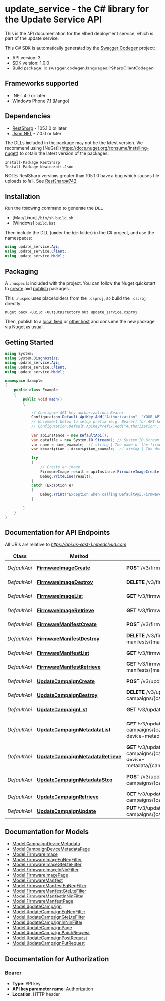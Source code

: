 # update_service - the C# library for the Update Service API

This is the API documentation for the Mbed deployment service, which is part of the update service.

This C# SDK is automatically generated by the [Swagger Codegen](https://github.com/swagger-api/swagger-codegen) project:

- API version: 3
- SDK version: 1.0.0
- Build package: io.swagger.codegen.languages.CSharpClientCodegen

<a name="frameworks-supported"></a>
## Frameworks supported
- .NET 4.0 or later
- Windows Phone 7.1 (Mango)

<a name="dependencies"></a>
## Dependencies
- [RestSharp](https://www.nuget.org/packages/RestSharp) - 105.1.0 or later
- [Json.NET](https://www.nuget.org/packages/Newtonsoft.Json/) - 7.0.0 or later

The DLLs included in the package may not be the latest version. We recommend using [NuGet] (https://docs.nuget.org/consume/installing-nuget) to obtain the latest version of the packages:
```
Install-Package RestSharp
Install-Package Newtonsoft.Json
```

NOTE: RestSharp versions greater than 105.1.0 have a bug which causes file uploads to fail. See [RestSharp#742](https://github.com/restsharp/RestSharp/issues/742)

<a name="installation"></a>
## Installation
Run the following command to generate the DLL
- [Mac/Linux] `/bin/sh build.sh`
- [Windows] `build.bat`

Then include the DLL (under the `bin` folder) in the C# project, and use the namespaces:
```csharp
using update_service.Api;
using update_service.Client;
using update_service.Model;
```
<a name="packaging"></a>
## Packaging

A `.nuspec` is included with the project. You can follow the Nuget quickstart to [create](https://docs.microsoft.com/en-us/nuget/quickstart/create-and-publish-a-package#create-the-package) and [publish](https://docs.microsoft.com/en-us/nuget/quickstart/create-and-publish-a-package#publish-the-package) packages.

This `.nuspec` uses placeholders from the `.csproj`, so build the `.csproj` directly:

```
nuget pack -Build -OutputDirectory out update_service.csproj
```

Then, publish to a [local feed](https://docs.microsoft.com/en-us/nuget/hosting-packages/local-feeds) or [other host](https://docs.microsoft.com/en-us/nuget/hosting-packages/overview) and consume the new package via Nuget as usual.

<a name="getting-started"></a>
## Getting Started

```csharp
using System;
using System.Diagnostics;
using update_service.Api;
using update_service.Client;
using update_service.Model;

namespace Example
{
    public class Example
    {
        public void main()
        {

            // Configure API key authorization: Bearer
            Configuration.Default.ApiKey.Add("Authorization", "YOUR_API_KEY");
            // Uncomment below to setup prefix (e.g. Bearer) for API key, if needed
            // Configuration.Default.ApiKeyPrefix.Add("Authorization", "Bearer");

            var apiInstance = new DefaultApi();
            var datafile = new System.IO.Stream(); // System.IO.Stream | The firmware image file to upload
            var name = name_example;  // string | The name of the firmware image
            var description = description_example;  // string | The description of the firmware image (optional) 

            try
            {
                // Create an image
                FirmwareImage result = apiInstance.FirmwareImageCreate(datafile, name, description);
                Debug.WriteLine(result);
            }
            catch (Exception e)
            {
                Debug.Print("Exception when calling DefaultApi.FirmwareImageCreate: " + e.Message );
            }

        }
    }
}
```

<a name="documentation-for-api-endpoints"></a>
## Documentation for API Endpoints

All URIs are relative to *https://api.us-east-1.mbedcloud.com*

Class | Method | HTTP request | Description
------------ | ------------- | ------------- | -------------
*DefaultApi* | [**FirmwareImageCreate**](docs/DefaultApi.md#firmwareimagecreate) | **POST** /v3/firmware-images/ | Create an image
*DefaultApi* | [**FirmwareImageDestroy**](docs/DefaultApi.md#firmwareimagedestroy) | **DELETE** /v3/firmware-images/{image_id}/ | Delete an image
*DefaultApi* | [**FirmwareImageList**](docs/DefaultApi.md#firmwareimagelist) | **GET** /v3/firmware-images/ | List all images
*DefaultApi* | [**FirmwareImageRetrieve**](docs/DefaultApi.md#firmwareimageretrieve) | **GET** /v3/firmware-images/{image_id}/ | Get an image
*DefaultApi* | [**FirmwareManifestCreate**](docs/DefaultApi.md#firmwaremanifestcreate) | **POST** /v3/firmware-manifests/ | Create a manifest
*DefaultApi* | [**FirmwareManifestDestroy**](docs/DefaultApi.md#firmwaremanifestdestroy) | **DELETE** /v3/firmware-manifests/{manifest_id}/ | Delete a manifest
*DefaultApi* | [**FirmwareManifestList**](docs/DefaultApi.md#firmwaremanifestlist) | **GET** /v3/firmware-manifests/ | List manifests
*DefaultApi* | [**FirmwareManifestRetrieve**](docs/DefaultApi.md#firmwaremanifestretrieve) | **GET** /v3/firmware-manifests/{manifest_id}/ | Get a manifest
*DefaultApi* | [**UpdateCampaignCreate**](docs/DefaultApi.md#updatecampaigncreate) | **POST** /v3/update-campaigns/ | Create a campaign
*DefaultApi* | [**UpdateCampaignDestroy**](docs/DefaultApi.md#updatecampaigndestroy) | **DELETE** /v3/update-campaigns/{campaign_id}/ | Delete a campaign
*DefaultApi* | [**UpdateCampaignList**](docs/DefaultApi.md#updatecampaignlist) | **GET** /v3/update-campaigns/ | List all campaigns
*DefaultApi* | [**UpdateCampaignMetadataList**](docs/DefaultApi.md#updatecampaignmetadatalist) | **GET** /v3/update-campaigns/{campaign_id}/campaign-device-metadata/ | List all campaign device metadata
*DefaultApi* | [**UpdateCampaignMetadataRetrieve**](docs/DefaultApi.md#updatecampaignmetadataretrieve) | **GET** /v3/update-campaigns/{campaign_id}/campaign-device-metadata/{campaign_device_metadata_id}/ | Get a campaign device metadata
*DefaultApi* | [**UpdateCampaignMetadataStop**](docs/DefaultApi.md#updatecampaignmetadatastop) | **POST** /v3/update-campaigns/{campaign_id}/stop | Stop a running campaign
*DefaultApi* | [**UpdateCampaignRetrieve**](docs/DefaultApi.md#updatecampaignretrieve) | **GET** /v3/update-campaigns/{campaign_id}/ | Get a campaign.
*DefaultApi* | [**UpdateCampaignUpdate**](docs/DefaultApi.md#updatecampaignupdate) | **PUT** /v3/update-campaigns/{campaign_id}/ | Modify a campaign


<a name="documentation-for-models"></a>
## Documentation for Models

 - [Model.CampaignDeviceMetadata](docs/CampaignDeviceMetadata.md)
 - [Model.CampaignDeviceMetadataPage](docs/CampaignDeviceMetadataPage.md)
 - [Model.FirmwareImage](docs/FirmwareImage.md)
 - [Model.FirmwareImageEqNeqFilter](docs/FirmwareImageEqNeqFilter.md)
 - [Model.FirmwareImageGteLteFilter](docs/FirmwareImageGteLteFilter.md)
 - [Model.FirmwareImageInNinFilter](docs/FirmwareImageInNinFilter.md)
 - [Model.FirmwareImagePage](docs/FirmwareImagePage.md)
 - [Model.FirmwareManifest](docs/FirmwareManifest.md)
 - [Model.FirmwareManifestEqNeqFilter](docs/FirmwareManifestEqNeqFilter.md)
 - [Model.FirmwareManifestGteLteFilter](docs/FirmwareManifestGteLteFilter.md)
 - [Model.FirmwareManifestInNinFilter](docs/FirmwareManifestInNinFilter.md)
 - [Model.FirmwareManifestPage](docs/FirmwareManifestPage.md)
 - [Model.UpdateCampaign](docs/UpdateCampaign.md)
 - [Model.UpdateCampaignEqNeqFilter](docs/UpdateCampaignEqNeqFilter.md)
 - [Model.UpdateCampaignGteLteFilter](docs/UpdateCampaignGteLteFilter.md)
 - [Model.UpdateCampaignInNinFilter](docs/UpdateCampaignInNinFilter.md)
 - [Model.UpdateCampaignPage](docs/UpdateCampaignPage.md)
 - [Model.UpdateCampaignPatchRequest](docs/UpdateCampaignPatchRequest.md)
 - [Model.UpdateCampaignPostRequest](docs/UpdateCampaignPostRequest.md)
 - [Model.UpdateCampaignPutRequest](docs/UpdateCampaignPutRequest.md)


<a name="documentation-for-authorization"></a>
## Documentation for Authorization

<a name="Bearer"></a>
### Bearer

- **Type**: API key
- **API key parameter name**: Authorization
- **Location**: HTTP header

